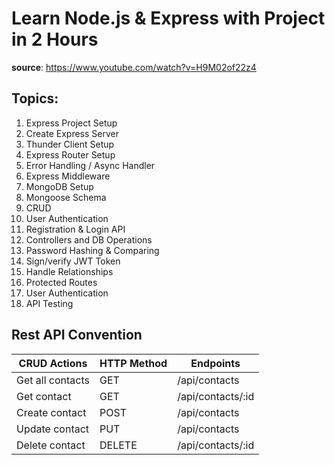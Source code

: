 # Learn Node.js & Express with Project in 2 Hours

**source**: https://www.youtube.com/watch?v=H9M02of22z4

## Topics:

1. Express Project Setup
2. Create Express Server
3. Thunder Client Setup
4. Express Router Setup
5. Error Handling / Async Handler
6. Express Middleware
7. MongoDB Setup
8. Mongoose Schema
9. CRUD
10. User Authentication
11. Registration & Login API
12. Controllers and DB Operations
13. Password Hashing & Comparing
14. Sign/verify JWT Token
15. Handle Relationships
16. Protected Routes
17. User Authentication
18. API Testing

## Rest API Convention

| CRUD Actions     | HTTP Method | Endpoints         |
| ---------------- | ----------- | ----------------- |
| Get all contacts | GET         | /api/contacts     |
| Get contact      | GET         | /api/contacts/:id |
| Create contact   | POST        | /api/contacts     |
| Update contact   | PUT         | /api/contacts     |
| Delete contact   | DELETE      | /api/contacts/:id |

